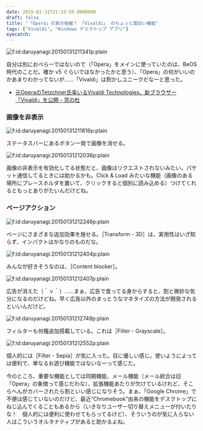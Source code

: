 ```yaml
---
date: 2015-01-31T21:33:50.0000000
draft: false
title: "「Opera」の真の後継？　「Vivaldi」 のちょっと面白い機能"
tags: ["Vivaldi", "Windows デスクトップ アプリ"]
eyecatch: 
---
```

<p><span itemscope itemtype="http://schema.org/Photograph"><img src="20150131211341.png" alt="f:id:daruyanagi:20150131211341p:plain" title="f:id:daruyanagi:20150131211341p:plain" class="hatena-fotolife" itemprop="image"></span></p><p>自分は別におぺらーではないので（「Opera」をメインに使っていたのは、BeOS 時代のことだ。確か v5 ぐらいではなかったかと思う）、「Opera」の何がいいのかあまりわかってないが……「Vivaldi」は割かしユニークだなーと思った。 </p>

<ul>
<li><a href="http://www.forest.impress.co.jp/docs/news/20150128_685746.html">&#x5143;Opera&#x306E;Tetzchner&#x6C0F;&#x7387;&#x3044;&#x308B;Vivaldi Technologies&#x3001;&#x65B0;&#x30D6;&#x30E9;&#x30A6;&#x30B6;&#x30FC;&#x300C;Vivaldi&#x300D;&#x3092;&#x516C;&#x958B; - &#x7A93;&#x306E;&#x675C;</a></li>
</ul>
<div class="section">
<h3>画像を非表示</h3>
<p><span itemscope itemtype="http://schema.org/Photograph"><img src="20150131211816.png" alt="f:id:daruyanagi:20150131211816p:plain" title="f:id:daruyanagi:20150131211816p:plain" class="hatena-fotolife" itemprop="image"></span></p><p>ステータスバーにあるボタン一発で画像を消せる。</p><p><span itemscope itemtype="http://schema.org/Photograph"><img src="20150131212036.png" alt="f:id:daruyanagi:20150131212036p:plain" title="f:id:daruyanagi:20150131212036p:plain" class="hatena-fotolife" itemprop="image"></span></p><p>画像の非表示を有効化してる状態だと、画像はリクエストされないみたい。パケット通信してるときには助かるかも。Click & Load みたいな機能（画像のある場所にプレースホルダを置いて、クリックすると個別に読み込める）つけてくれるともっとありがたいんだけどね。</p>

</div>
<div class="section">
<h3>ページアクション</h3>
<p><span itemscope itemtype="http://schema.org/Photograph"><img src="20150131212246.png" alt="f:id:daruyanagi:20150131212246p:plain" title="f:id:daruyanagi:20150131212246p:plain" class="hatena-fotolife" itemprop="image"></span></p><p>ページにさまざまな追加効果を施せる。［Transform - 3D］は、実用性はいざ知らず、インパクトはかなりのものだな。</p><p><span itemscope itemtype="http://schema.org/Photograph"><img src="20150131212404.png" alt="f:id:daruyanagi:20150131212404p:plain" title="f:id:daruyanagi:20150131212404p:plain" class="hatena-fotolife" itemprop="image"></span></p><p>みんなが好きそうなのは、［Content blocker］。</p><p><span itemscope itemtype="http://schema.org/Photograph"><img src="20150131212407.png" alt="f:id:daruyanagi:20150131212407p:plain" title="f:id:daruyanagi:20150131212407p:plain" class="hatena-fotolife" itemprop="image"></span></p><p>広告が消えた（＾ｖ＾）……まぁ、広告で食ってる身からすると、割と微妙な気分になるのだけどね。早く広告以外のまっとうなマネタイズの方法が開発されるといいんだけど。</p><p><span itemscope itemtype="http://schema.org/Photograph"><img src="20150131212749.png" alt="f:id:daruyanagi:20150131212749p:plain" title="f:id:daruyanagi:20150131212749p:plain" class="hatena-fotolife" itemprop="image"></span></p><p>フィルターも何種追加搭載している。これは［Filter - Grayscale］。</p><p><span itemscope itemtype="http://schema.org/Photograph"><img src="20150131212552.png" alt="f:id:daruyanagi:20150131212552p:plain" title="f:id:daruyanagi:20150131212552p:plain" class="hatena-fotolife" itemprop="image"></span></p><p>個人的には［Filter - Sepia］が気に入った。目に優しい感じ。使いようによっては便利で、単なるお遊び機能ではないなーって感じた。</p><p>今のところ、重要な機能としては同期機能、メール機能（メール統合は旧「Opera」の象徴って感じだわな）、拡張機能あたりが欠けているけれど、そこらへんがカバーされたら割といい感じになりそう。まぁ、「Google Chrome」で不便は感じていないのだけど、最近“Chromebook”由来の機能をデスクトップにねじ込んでくることもあるから（いきなりユーザー切り替えメニューが付いたりな！　個人的には便利に使わせてもらってるけど）、そういうのが気に入らない人はこういうオルタナティブがあると助かるよね。</p>

</div>